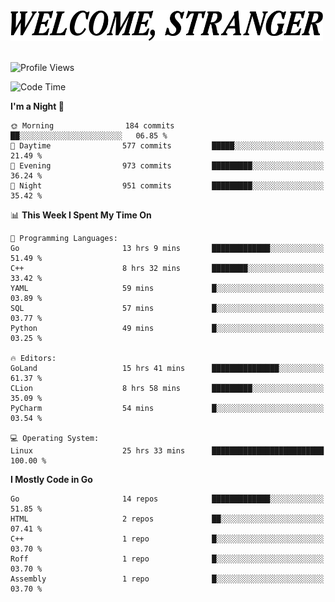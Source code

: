 <div>
  <picture>
    <source media="(prefers-color-scheme: dark)" srcset="./headers/welcome_white.png">
    <img alt="WELCOME, STRANGER" src="./headers/welcome.png" width="500">
  </picture>
</div>

<br>

![Profile Views](https://komarev.com/ghpvc/?username=darleet&color=blue)

<!--START_SECTION:waka-->
![Code Time](http://img.shields.io/badge/Code%20Time-307%20hrs%2010%20mins-blue)

**I'm a Night 🦉** 

```text
🌞 Morning                184 commits         ██░░░░░░░░░░░░░░░░░░░░░░░   06.85 % 
🌆 Daytime                577 commits         █████░░░░░░░░░░░░░░░░░░░░   21.49 % 
🌃 Evening                973 commits         █████████░░░░░░░░░░░░░░░░   36.24 % 
🌙 Night                  951 commits         █████████░░░░░░░░░░░░░░░░   35.42 % 
```


📊 **This Week I Spent My Time On** 

```text
💬 Programming Languages: 
Go                       13 hrs 9 mins       █████████████░░░░░░░░░░░░   51.49 % 
C++                      8 hrs 32 mins       ████████░░░░░░░░░░░░░░░░░   33.42 % 
YAML                     59 mins             █░░░░░░░░░░░░░░░░░░░░░░░░   03.89 % 
SQL                      57 mins             █░░░░░░░░░░░░░░░░░░░░░░░░   03.77 % 
Python                   49 mins             █░░░░░░░░░░░░░░░░░░░░░░░░   03.25 % 

🔥 Editors: 
GoLand                   15 hrs 41 mins      ███████████████░░░░░░░░░░   61.37 % 
CLion                    8 hrs 58 mins       █████████░░░░░░░░░░░░░░░░   35.09 % 
PyCharm                  54 mins             █░░░░░░░░░░░░░░░░░░░░░░░░   03.54 % 

💻 Operating System: 
Linux                    25 hrs 33 mins      █████████████████████████   100.00 % 
```

**I Mostly Code in Go** 

```text
Go                       14 repos            █████████████░░░░░░░░░░░░   51.85 % 
HTML                     2 repos             ██░░░░░░░░░░░░░░░░░░░░░░░   07.41 % 
C++                      1 repo              █░░░░░░░░░░░░░░░░░░░░░░░░   03.70 % 
Roff                     1 repo              █░░░░░░░░░░░░░░░░░░░░░░░░   03.70 % 
Assembly                 1 repo              █░░░░░░░░░░░░░░░░░░░░░░░░   03.70 % 
```




<!--END_SECTION:waka-->
